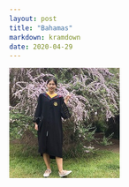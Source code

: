 ```yaml
---
layout: post
title: "Bahamas"
markdown: kramdown
date: 2020-04-29
---
```


<img  class="img-avatar" alt="Zhimin Sun" src="/img/zhimin-flower-200px.jpg">